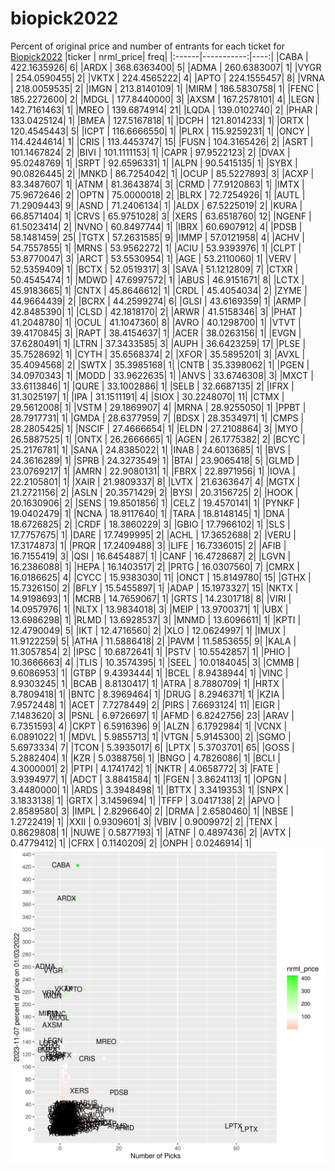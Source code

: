 # biopick2022
Percent of original price and number of entrants for each ticket for [Biopick2022](https://twitter.com/hashtag/Biopick2022)
|ticker |  nrml_price| freq|
|:------|-----------:|----:|
|CABA   | 422.1635926|    6|
|ARDX   | 368.6363400|    5|
|ADMA   | 260.6383007|    1|
|VYGR   | 254.0590455|    2|
|VKTX   | 224.4565222|    4|
|APTO   | 224.1555457|    8|
|VRNA   | 218.0059535|    2|
|IMGN   | 213.8140109|    1|
|MIRM   | 186.5830758|    1|
|FENC   | 185.2272600|    2|
|MDGL   | 177.8440000|    3|
|AXSM   | 167.2578101|    4|
|LEGN   | 142.7161463|    1|
|MREO   | 139.6874914|   21|
|LQDA   | 139.0102740|    2|
|PHAR   | 133.0425124|    1|
|BMEA   | 127.5167818|    1|
|DCPH   | 121.8014233|    1|
|ORTX   | 120.4545443|    5|
|ICPT   | 116.6666550|    1|
|PLRX   | 115.9259231|    1|
|ONCY   | 114.4244614|    1|
|CRIS   | 113.4453747|   15|
|FUSN   | 104.3165426|    2|
|ASRT   | 101.1467824|    2|
|BIVI   | 101.1111153|    1|
|CAPR   |  97.9522123|    2|
|DVAX   |  95.0248769|    1|
|SRPT   |  92.6596331|    1|
|ALPN   |  90.5415135|    1|
|SYBX   |  90.0826445|    2|
|MNKD   |  86.7254042|    1|
|OCUP   |  85.5227893|    3|
|ACXP   |  83.3487607|    1|
|ATNM   |  81.3643874|    3|
|CRMD   |  77.9120863|    1|
|IMTX   |  75.9672646|    2|
|OPTN   |  75.0000018|    2|
|BLRX   |  72.7254926|    1|
|AUTL   |  71.2909443|    9|
|ASND   |  71.2406134|    1|
|ALDX   |  67.5225019|    2|
|KURA   |  66.8571404|    1|
|CRVS   |  65.9751028|    3|
|XERS   |  63.6518760|   12|
|NGENF  |  61.5023414|    2|
|NVNO   |  60.8497744|    1|
|IBRX   |  60.6907912|    4|
|PDSB   |  58.1481459|   25|
|TGTX   |  57.2631585|    9|
|IMMP   |  57.0121958|    4|
|ACHV   |  54.7557855|    1|
|MRNS   |  53.9562272|    1|
|ACIU   |  53.9393976|    1|
|CLPT   |  53.8770047|    3|
|ARCT   |  53.5530954|    1|
|AGE    |  53.2110060|    1|
|VERV   |  52.5359409|    1|
|BCTX   |  52.0519317|    3|
|SAVA   |  51.1212809|    7|
|CTXR   |  50.4545474|    1|
|MDWD   |  47.6997572|    1|
|ABUS   |  46.9151671|    8|
|LCTX   |  45.9183665|    1|
|CNTX   |  45.8646612|    1|
|CRDL   |  45.4054034|    2|
|ZYME   |  44.9664439|    2|
|BCRX   |  44.2599274|    6|
|GLSI   |  43.6169359|    1|
|ARMP   |  42.8485390|    1|
|CLSD   |  42.1818170|    2|
|ARWR   |  41.5158346|    3|
|PHAT   |  41.2048780|    1|
|OCUL   |  41.1047360|    8|
|AVRO   |  40.1298700|    1|
|VTVT   |  39.4170845|    3|
|RAPT   |  38.4154637|    1|
|ACER   |  38.0263156|    1|
|EVGN   |  37.6280491|    1|
|LTRN   |  37.3433585|    3|
|AUPH   |  36.6423259|   17|
|PLSE   |  35.7528692|    1|
|CYTH   |  35.6568374|    2|
|XFOR   |  35.5895201|    3|
|AVXL   |  35.4094568|    2|
|SWTX   |  35.3985168|    1|
|CNTB   |  35.3398062|    1|
|PGEN   |  34.0970343|    1|
|MODD   |  33.9622635|    1|
|ANVS   |  33.6746308|    3|
|MXCT   |  33.6113846|    1|
|QURE   |  33.1002886|    1|
|SELB   |  32.6687135|    2|
|IFRX   |  31.3025197|    1|
|IPA    |  31.1511191|    4|
|SIOX   |  30.2248070|   11|
|CTMX   |  29.5612008|    1|
|VSTM   |  29.1869907|    4|
|MRNA   |  28.9255050|    1|
|PPBT   |  28.7917731|    1|
|GMDA   |  28.6377959|    7|
|BDSX   |  28.3534971|    1|
|CMPS   |  28.2805425|    1|
|NSCIF  |  27.4666654|    1|
|ELDN   |  27.2108864|    3|
|MYO    |  26.5887525|    1|
|ONTX   |  26.2666665|    1|
|AGEN   |  26.1775382|    2|
|BCYC   |  25.2176781|    1|
|SANA   |  24.8385022|    1|
|INAB   |  24.6013685|    1|
|BVS    |  24.3616289|    1|
|SPRB   |  24.3273549|    1|
|BTAI   |  23.9065418|    5|
|GLMD   |  23.0769217|    1|
|AMRN   |  22.9080131|    1|
|FBRX   |  22.8971956|    1|
|IOVA   |  22.2105801|    1|
|XAIR   |  21.9809337|    8|
|LVTX   |  21.6363647|    4|
|MGTX   |  21.2721156|    2|
|ASLN   |  20.3571429|    2|
|BYSI   |  20.3156725|    2|
|HOOK   |  20.1630906|    2|
|SENS   |  19.8501856|    1|
|CELZ   |  19.4570141|    1|
|PYNKF  |  19.0402479|    1|
|NCNA   |  18.9117640|    1|
|TARA   |  18.8148145|    1|
|DNA    |  18.6726825|    2|
|CRDF   |  18.3860229|    3|
|GBIO   |  17.7966102|    1|
|SLS    |  17.7757675|    1|
|DARE   |  17.7499995|    2|
|ACHL   |  17.3652688|    2|
|VERU   |  17.3174873|    1|
|PRQR   |  17.2409488|    3|
|LIFE   |  16.7336015|    2|
|AFIB   |  16.7155419|    3|
|QSI    |  16.6454887|    1|
|CANF   |  16.4728687|    2|
|LGVN   |  16.2386088|    1|
|HEPA   |  16.1403517|    2|
|PRTG   |  16.0307560|    7|
|CMRX   |  16.0186625|    4|
|CYCC   |  15.9383030|   11|
|ONCT   |  15.8149780|   15|
|GTHX   |  15.7326150|    2|
|BFLY   |  15.5455897|    1|
|ADAP   |  15.1973327|   15|
|NKTX   |  14.9198693|    1|
|MCRB   |  14.7659067|    1|
|GRTS   |  14.2301718|    8|
|VIRI   |  14.0957976|    1|
|NLTX   |  13.9834018|    3|
|MEIP   |  13.9700371|    1|
|UBX    |  13.6986298|    1|
|RLMD   |  13.6928537|    3|
|MNMD   |  13.6096611|    1|
|KPTI   |  12.4790049|    5|
|IKT    |  12.4716560|    2|
|XLO    |  12.0624997|    1|
|IMUX   |  11.9122259|    5|
|ATHA   |  11.5886418|    2|
|PAVM   |  11.5853655|    9|
|KALA   |  11.3057854|    2|
|IPSC   |  10.6872641|    1|
|PSTV   |  10.5542857|    1|
|PHIO   |  10.3666663|    4|
|TLIS   |  10.3574395|    1|
|SEEL   |  10.0184045|    3|
|CMMB   |   9.6086953|    1|
|GTBP   |   9.4393444|    1|
|BCEL   |   8.9438944|    1|
|VINC   |   8.9303245|    1|
|BCAB   |   8.8130417|    1|
|ATRA   |   8.7880709|    1|
|HRTX   |   8.7809418|    1|
|BNTC   |   8.3969464|    1|
|DRUG   |   8.2946371|    1|
|KZIA   |   7.9572448|    1|
|ACET   |   7.7278449|    2|
|PIRS   |   7.6693124|   11|
|EIGR   |   7.1483620|    3|
|PSNL   |   6.9726697|    1|
|AFMD   |   6.8242756|   23|
|ARAV   |   6.7351593|    4|
|CKPT   |   6.5916396|    9|
|ALZN   |   6.1792984|    1|
|VCNX   |   6.0891022|    1|
|MDVL   |   5.9855713|    1|
|VTGN   |   5.9145300|    2|
|SGMO   |   5.6973334|    7|
|TCON   |   5.3935017|    6|
|LPTX   |   5.3703701|   65|
|GOSS   |   5.2882404|    1|
|KZR    |   5.0388756|    1|
|BNGO   |   4.7826086|    1|
|BCLI   |   4.3000001|    2|
|PTPI   |   4.1741742|    1|
|NKTR   |   4.0658772|    3|
|FATE   |   3.9394977|    1|
|ADCT   |   3.8841584|    1|
|FGEN   |   3.8624113|    1|
|OPGN   |   3.4480000|    1|
|ARDS   |   3.3948498|    1|
|BTTX   |   3.3419353|    1|
|SNPX   |   3.1833138|    1|
|GRTX   |   3.1459694|    1|
|TFFP   |   3.0417138|    2|
|APVO   |   2.8589580|    3|
|IMPL   |   2.8296640|    2|
|DRMA   |   2.6580460|    1|
|NBSE   |   1.2722419|    1|
|XXII   |   0.9309601|    3|
|VBIV   |   0.9009972|    2|
|TENX   |   0.8629808|    1|
|NUWE   |   0.5877193|    1|
|ATNF   |   0.4897436|    2|
|AVTX   |   0.4779412|    1|
|CFRX   |   0.1140209|    2|
|ONPH   |   0.0246914|    1|
![retvspicks](biopicks.png?raw=true)
